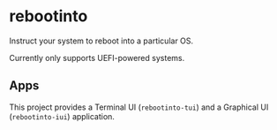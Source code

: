 # rebootinto

Instruct your system to reboot into a particular OS.

Currently only supports UEFI-powered systems.

## Apps

This project provides a Terminal UI (`rebootinto-tui`) and a Graphical UI (`rebootinto-iui`) application.
